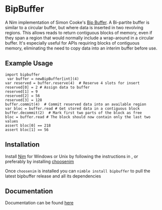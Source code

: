 # BipBuffer
A Nim implementation of Simon Cooke's <a class="external reference" href="https://www.codeproject.com/articles/3479/the-bip-buffer-the-circular-buffer-with-a-twist">Bip Buffer</a>. A Bi-partite buffer is similar to a circular buffer, but where data is inserted in two revolving regions. This allows reads to return contiguous blocks of memory, even if they span a region that would normally include a wrap-around in a circular buffer. It's especially useful for APIs requiring blocks of contiguous memory, eliminating the need to copy data into an interim buffer before use.

## Example Usage                                                        
```
import bipbuffer
 var buffer = newBipBuffer[int](4)
var reserved = buffer.reserve(4)  # Reserve 4 slots for insert
reserved[0] = 2 # Assign data to buffer
reserved[1] = 9
reserved[2] = 56
reserved[3] = 128
buffer.commit(4)  # Commit reserved data into an available region
var bloc = buffer.read # Get stored data in a contiguous block
buffer.decommit(2)  # Mark first two parts of the block as free
bloc = buffer.read # The block should now contain only the last two values
assert bloc[0] == 218
assert bloc[1] == 56
```
## Installation
Install <a class="external reference" href="https://nim-lang.org/install.html">Nim</a> for Windows or Unix by following the instructions in , or preferably by installing <a class="reference external" href="https://github.com/dom96/choosenim">choosenim</a>

Once ```choosenim``` is installed you can ```nimble install bipbuffer``` to pull the latest bipbuffer release and all its dependencies

## Documentation
Documentation can be found <a class="external reference" href="https://github.com/MarcAzar/BipBuffer/tree/master/docs/bipbuffer.html">here</a>
